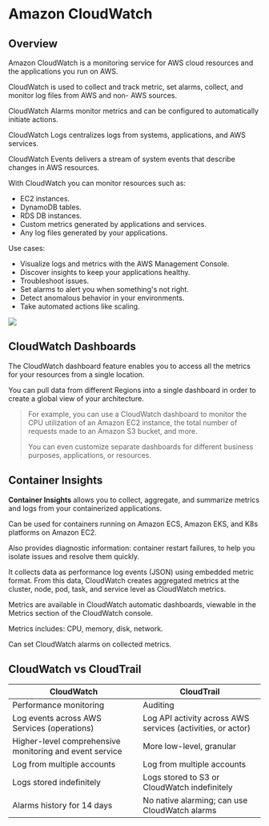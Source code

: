 # Amazon CloudWatch

## Overview

Amazon CloudWatch is a monitoring service for AWS cloud resources and the applications you run on AWS.

CloudWatch is used to collect and track metric, set alarms, collect, and monitor log files from AWS and non- AWS sources.

CloudWatch Alarms monitor metrics and can be configured to automatically initiate actions.

CloudWatch Logs centralizes logs from systems, applications, and AWS services.

CloudWatch Events delivers a stream of system events that describe changes in AWS resources.

With CloudWatch you can monitor resources such as:
- EC2 instances.
- DynamoDB tables.
- RDS DB instances.
- Custom metrics generated by applications and services.
- Any log files generated by your applications.

Use cases:
- Visualize logs and metrics with the AWS Management Console.
- Discover insights to keep your applications healthy.
- Troubleshoot issues.
- Set alarms to alert you when something's not right.
- Detect anomalous behavior in your environments.
- Take automated actions like scaling.

![](https://digitalcloud.training/wp-content/uploads/2022/01/amazon-cloudwatch-service-and-features.jpeg)


## CloudWatch Dashboards

The CloudWatch dashboard feature enables you to access all the metrics for your resources from a single location. 

You can pull data from different Regions into a single dashboard in order to create a global view of your architecture.

> For example, you can use a CloudWatch dashboard to monitor the CPU utilization of an Amazon EC2 instance, the total number of requests made to an Amazon S3 bucket, and more.
>
> You can even customize separate dashboards for different business purposes, applications, or resources.


## Container Insights

**Container Insights** allows you to collect, aggregate, and summarize metrics and logs from your containerized applications.

Can be used for containers running on Amazon ECS, Amazon EKS, and K8s platforms on Amazon EC2. 

Also provides diagnostic information: container restart failures, to help you isolate issues and resolve them quickly.

It collects data as performance log events (JSON) using embedded metric format. From this data, CloudWatch creates aggregated metrics at the cluster, node, pod, task, and service level as CloudWatch metrics.

Metrics are available in CloudWatch automatic dashboards, viewable in the Metrics section of the CloudWatch console.

Metrics includes: CPU, memory, disk, network. 

Can set CloudWatch alarms on collected metrics. 


## CloudWatch vs CloudTrail

| CloudWatch | CloudTrail |
|---|---|
| Performance monitoring | Auditing |
| Log events across AWS Services (operations) | Log API activity across AWS services (activities, or actor) |
| Higher-level comprehensive monitoring and event service | More low-level, granular |
| Log from multiple accounts | Log from multiple accounts |
| Logs stored indefinitely | Logs stored to S3 or CloudWatch indefinitely |
| Alarms history for 14 days | No native alarming; can use CloudWatch alarms |
